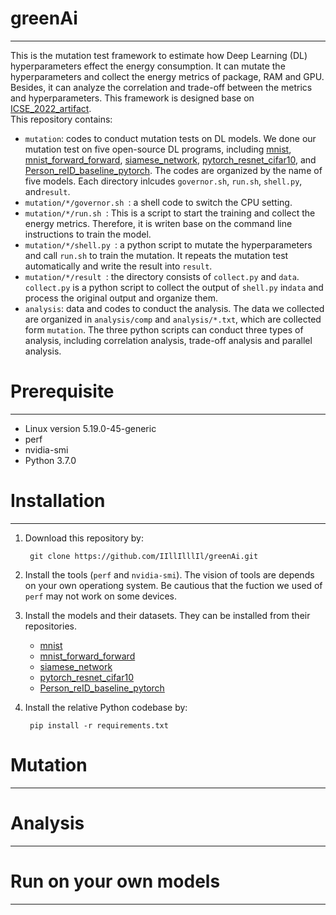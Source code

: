 # greenAi
***
This is the mutation test framework to estimate how Deep Learning (DL) hyperparameters effect the energy consumption. It can mutate the hyperparameters and collect the energy metrics of package, RAM and GPU. Besides, it can analyze the correlation and trade-off between the metrics and hyperparameters. This framework is designed base on [ICSE_2022_artifact](https://github.com/stefanos1316/ICSE_2022_artifact). <br>
This repository contains:
- `mutation`: codes to conduct mutation tests on DL models. We done our mutation test on five open-source DL programs, including [mnist](https://github.com/pytorch/examples/tree/main/mnist), [mnist_forward_forward](https://github.com/pytorch/examples/tree/main/mnist_forward_forward), [siamese_network](https://github.com/pytorch/examples/tree/main/siamese_network), [pytorch_resnet_cifar10](https://github.com/akamaster/pytorch_resnet_cifar10), and [Person_reID_baseline_pytorch](https://github.com/layumi/Person_reID_baseline_pytorch). The codes are organized by the name of five models. Each directory inlcudes `governor.sh`, `run.sh`, `shell.py`, and`result`. <br>
- `mutation/*/governor.sh `: a shell code to switch the CPU setting. <br>
- `mutation/*/run.sh `: This is a script to start the training and collect the energy metrics. Therefore, it is writen base on the command line instructions to train the model. <br>
- `mutation/*/shell.py `: a python script to mutate the hyperparameters and call `run.sh` to train the mutation. It repeats the mutation test automatically and write the result into `result`. <br>
- `mutation/*/result `: the directory consists of `collect.py` and `data`. `collect.py` is a python script to collect the output of `shell.py` in`data` and process the original output and organize them. <br>
- `analysis`: data and codes to conduct the analysis. The data we collected are organized in `analysis/comp` and `analysis/*.txt`, which are collected form `mutation`. The three python scripts can conduct three types of analysis, including correlation analysis, trade-off analysis and parallel analysis. <br>

# Prerequisite
***
- Linux version 5.19.0-45-generic
- perf
- nvidia-smi
- Python 3.7.0

# Installation
***
1. Download this repository by:

		git clone https://github.com/IIllIlllIl/greenAi.git

2. Install the tools (`perf` and `nvidia-smi`). The vision of tools are depends on your own operationg system. Be cautious that the fuction we used of `perf` may not work on some devices.
3. Install the models and their datasets. They can be installed from their repositories.
	- [mnist](https://github.com/pytorch/examples/tree/main/mnist)
	- [mnist_forward_forward](https://github.com/pytorch/examples/tree/main/mnist_forward_forward)
	- [siamese_network](https://github.com/pytorch/examples/tree/main/siamese_network)
	- [pytorch_resnet_cifar10](https://github.com/akamaster/pytorch_resnet_cifar10)
	- [Person_reID_baseline_pytorch](https://github.com/layumi/Person_reID_baseline_pytorch)
4. Install the relative Python codebase by:

		pip install -r requirements.txt

# Mutation
***

# Analysis
***

# Run on your own models
***

